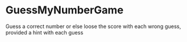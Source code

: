 # GuessMyNumberGame
Guess a correct number or else loose the score with each wrong guess, provided a hint with each guess
